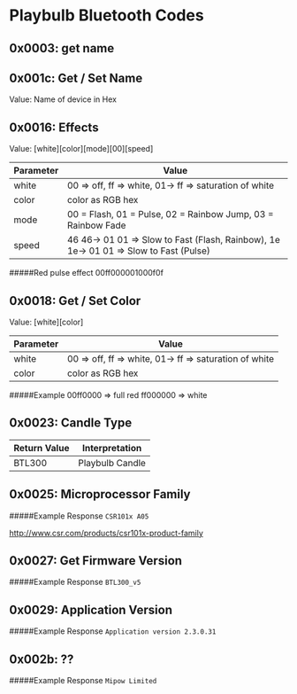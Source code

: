 Playbulb Bluetooth Codes
====================

0x0003: get name
---------------------
0x001c: Get / Set Name
---------------------
Value: Name of device in Hex


0x0016: Effects
---------------------
Value: [white][color][mode][00][speed]

Parameter  | Value
------------- | -------------
white | 00 => off, ff => white, 01-> ff => saturation of white
color | color as RGB hex
mode  | 00 = Flash, 01 = Pulse, 02 = Rainbow Jump, 03 = Rainbow Fade
speed | 46 46-> 01 01 => Slow to Fast (Flash, Rainbow), 1e 1e-> 01 01 => Slow to Fast (Pulse)

#####Red pulse effect
00ff000001000f0f


0x0018: Get / Set Color
---------------------
Value: [white][color]

Parameter  | Value
------------- | -------------
white | 00 => off, ff => white, 01-> ff => saturation of white
color | color as RGB hex

#####Example
00ff0000 => full red
ff000000 => white


0x0023: Candle Type
---------------------
Return Value  | Interpretation
------------- | -------------
BTL300  | Playbulb Candle


0x0025: Microprocessor Family
---------------------
#####Example Response
`CSR101x A05`

http://www.csr.com/products/csr101x-product-family


0x0027: Get Firmware Version
---------------------
#####Example Response
`BTL300_v5`


0x0029: Application Version
---------------------
#####Example Response
`Application version 2.3.0.31`


0x002b: ??
---------------------
#####Example Response
`Mipow Limited`

